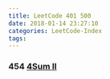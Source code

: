 ```yaml
---
title: LeetCode 401 500
date: 2018-01-14 23:27:10
categories: LeetCode-Index
tags:
---
```


### 454 [4Sum II](http://www.wayne.ink/2018/01/14/LeetCode/0454-4Sum-II/)
